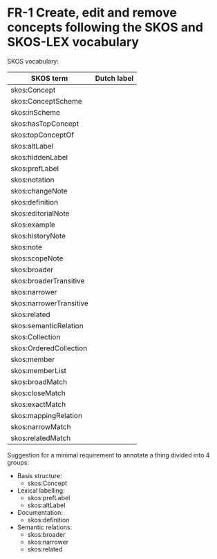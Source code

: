 # FR-1 Create, edit and remove concepts following the SKOS and SKOS-LEX vocabulary

SKOS vocabulary:

| SKOS term | Dutch label |
|-----------|-------------|
| skos:Concept       | |
| skos:ConceptScheme | |
| skos:inScheme      | |
| skos:hasTopConcept | |
| skos:topConceptOf  | |
| skos:altLabel      | |
| skos:hiddenLabel   | |
| skos:prefLabel     | |
| skos:notation      | |
| skos:changeNote    | |
| skos:definition    | |
| skos:editorialNote | |
| skos:example       | |
| skos:historyNote   | |
| skos:note          | |
| skos:scopeNote     | |
| skos:broader       | |
| skos:broaderTransitive | |
| skos:narrower      | |
| skos:narrowerTransitive | |
| skos:related       | |
| skos:semanticRelation | |
| skos:Collection    | |
| skos:OrderedCollection | |
| skos:member        | |
| skos:memberList    | |
| skos:broadMatch    | |
| skos:closeMatch    | |
| skos:exactMatch    | |
| skos:mappingRelation | |
| skos:narrowMatch   | |
| skos:relatedMatch  | |

Suggestion for a minimal requirement to annotate a thing divided into 4 groups:

- Basis structure:
  - skos:Concept
- Lexical labelling:
  - skos:prefLabel
  - skos:altLabel
- Documentation:
  - skos:definition
- Semantic relations:
  - skos:broader
  - skos:narrower
  - skos:related
